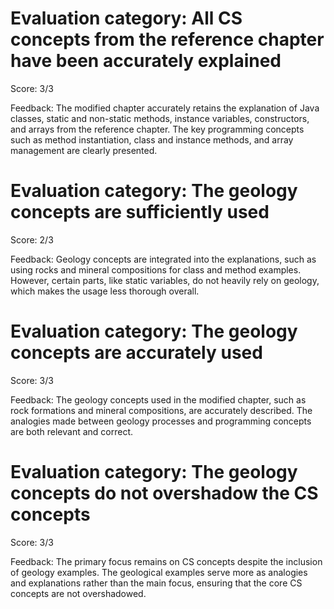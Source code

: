 # Evaluation category: All CS concepts from the reference chapter have been accurately explained

Score: 3/3

Feedback: The modified chapter accurately retains the explanation of Java classes, static and non-static methods, instance variables, constructors, and arrays from the reference chapter. The key programming concepts such as method instantiation, class and instance methods, and array management are clearly presented.

# Evaluation category: The geology concepts are sufficiently used

Score: 2/3

Feedback: Geology concepts are integrated into the explanations, such as using rocks and mineral compositions for class and method examples. However, certain parts, like static variables, do not heavily rely on geology, which makes the usage less thorough overall.

# Evaluation category: The geology concepts are accurately used

Score: 3/3

Feedback: The geology concepts used in the modified chapter, such as rock formations and mineral compositions, are accurately described. The analogies made between geology processes and programming concepts are both relevant and correct.

# Evaluation category: The geology concepts do not overshadow the CS concepts

Score: 3/3

Feedback: The primary focus remains on CS concepts despite the inclusion of geology examples. The geological examples serve more as analogies and explanations rather than the main focus, ensuring that the core CS concepts are not overshadowed.

